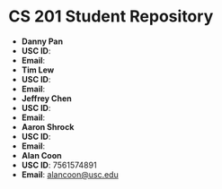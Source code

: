 # CS 201 Student Repository

- **Danny Pan**
- **USC ID**: 
- **Email**:
- **Tim Lew**
- **USC ID**: 
- **Email**:
- **Jeffrey Chen**
- **USC ID**: 
- **Email**:
- **Aaron Shrock**
- **USC ID**: 
- **Email**:
- **Alan Coon**
- **USC ID**: 7561574891
- **Email**: alancoon@usc.edu
